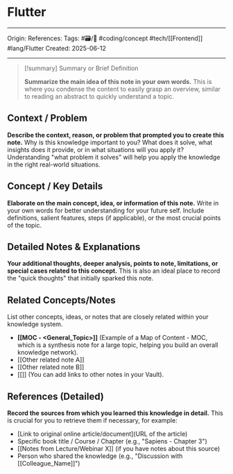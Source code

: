 # Flutter
---
Origin:
References:
Tags: #🗃/🌻 #coding/concept #tech/[[Frontend]] #lang/Flutter
Created: 2025-06-12

---
> [!summary] Summary or Brief Definition
>
> **Summarize the main idea of this note in your own words.** This is where you condense the content to easily grasp an overview, similar to reading an abstract to quickly understand a topic.
## Context / Problem
**Describe the context, reason, or problem that prompted you to create this note.** Why is this knowledge important to you? What does it solve, what insights does it provide, or in what situations will you apply it? Understanding "what problem it solves" will help you apply the knowledge in the right real-world situations.
## Concept / Key Details
**Elaborate on the main concept, idea, or information of this note.** Write in your own words for better understanding for your future self. Include definitions, salient features, steps (if applicable), or the most crucial points of the topic.
## Detailed Notes & Explanations
**Your additional thoughts, deeper analysis, points to note, limitations, or special cases related to this concept.** This is also an ideal place to record the "quick thoughts" that initially sparked this note.
## Related Concepts/Notes
List other concepts, ideas, or notes that are closely related within your knowledge system.
*   **[[MOC - <General_Topic>]]** (Example of a Map of Content - MOC, which is a synthesis note for a large topic, helping you build an overall knowledge network).
*   [[Other related note A]]
*   [[Other related note B]]
*   [[]] (You can add links to other notes in your Vault).
## References (Detailed)
**Record the sources from which you learned this knowledge in detail.** This is crucial for you to retrieve them if necessary, for example:
*   [Link to original online article/document](URL of the article)
*   Specific book title / Course / Chapter (e.g., "Sapiens - Chapter 3")
*   [[Notes from Lecture/Webinar X]] (if you have notes about this source)
*   Person who shared the knowledge (e.g., "Discussion with [[Colleague_Name]]")
